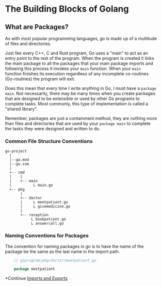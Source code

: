 # The Building Blocks of Golang

## What are Packages?

As with most popular programming languages, go is made up of a multitude of files and directories. 

Just like every C++, C and Rust program, Go uses a "main" to act as an entry point to the rest of the program. When the program is created it links the main package to all the packages that your main package imports and following this process it invokes your `main` function. When your `main` function finishes its execution regardless of any incomplete co-routines (Go-routines) the program will exit. 

Does this mean that every time I write anything in Go, I must have a `package main`. Not necessarily, there may be many times when you create packages that are designed to be extensible or used by other Go programs to complete tasks. Most commonly, this type of implementation is called a "shared library". 

Remember, packages are just a containment method, they are nothing more than files and directories that are used by your `package main` to complete the tasks they were designed and written to do. 

### Common File Structure Conventions

```
go-project
  |
  |--go.mod
  |--go.sum
  |
  +-- cmd
  |    |
  |    +-- main
  |          L main.go 
  +-- pkg
       |
       +-- doctor
       |     L meetpatient.go
   	   |	 L givemedicine.go
       |
       +-- reception
            L bookpatient.go
   	  		L answercall.go
```


### Naming Conventions for Packages

The convention for naming packages in go is to have the name of the package be the same as the last name in the import path. 

```go
	// goprogram/pkg/doctor/meetpatient.go

	package meetpatient
```


*Continue 
[Imports and Exports](https://github.com/MathewBravo/The-Go-Bible/blob/main/Before%20The%20Code/002%20Imports%20and%20Exports.md)




